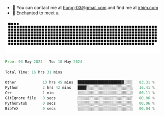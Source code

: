 - 📧 You can contact me at hongjr03@gmail.com and find me at [jrhim.com](https://jrhim.com/)
- 💜 Enchanted to meet u.

![snake_animation](https://raw.githubusercontent.com/hongjr03/hongjr03/output/github-contribution-grid-snake.svg)

<!--START_SECTION:waka-->

```rust
From: 03 May 2024 - To: 10 May 2024

Total Time: 16 hrs 31 mins

Other            13 hrs 45 mins  ████████████████████▓░░░░   83.31 %
Python           2 hrs 42 mins   ████░░░░░░░░░░░░░░░░░░░░░   16.41 %
C++              1 min           ░░░░░░░░░░░░░░░░░░░░░░░░░   00.11 %
GitIgnore file   0 secs          ░░░░░░░░░░░░░░░░░░░░░░░░░   00.06 %
PythonStub       0 secs          ░░░░░░░░░░░░░░░░░░░░░░░░░   00.06 %
BibTeX           0 secs          ░░░░░░░░░░░░░░░░░░░░░░░░░   00.04 %
```

<!--END_SECTION:waka-->
